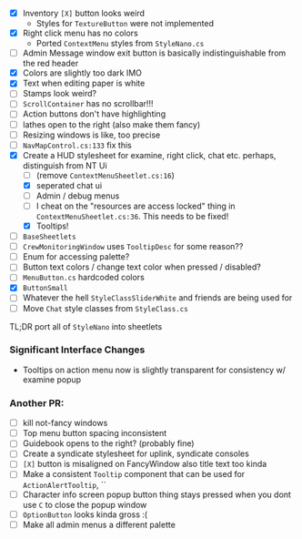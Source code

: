 - [x] Inventory `[X]` button looks weird
    - Styles for `TextureButton` were not implemented
- [x] Right click menu has no colors
    - Ported `ContextMenu` styles from `StyleNano.cs`
- [ ] Admin Message window exit button is basically indistinguishable from the red header
- [x] Colors are slightly too dark IMO
- [x] Text when editing paper is white
- [ ] Stamps look weird?
- [ ] `ScrollContainer` has no scrollbar!!!
- [ ] Action buttons don't have highlighting
- [ ] lathes open to the right (also make them fancy)
- [ ] Resizing windows is like, too precise
- [ ] `NavMapControl.cs:133` fix this
- [x] Create a HUD stylesheet for examine, right click, chat etc. perhaps, distinguish from NT Ui
    - [ ] (remove `ContextMenuSheetlet.cs:16`)
    - [x] seperated chat ui
    - [ ] Admin / debug menus
    - [ ] I cheat on the "resources are access locked" thing in `ContextMenuSheetlet.cs:36`. This needs to be fixed!
    - [x] Tooltips!
- [ ] `BaseSheetlets`
- [ ] `CrewMonitoringWindow` uses `TooltipDesc` for some reason??
- [ ] Enum for accessing palette?
- [ ] Button text colors / change text color when pressed / disabled?
- [ ] `MenuButton.cs` hardcoded colors
- [x] `ButtonSmall`
- [ ] Whatever the hell `StyleClassSliderWhite` and friends are being used for
- [ ] Move `Chat` style classes from `StyleClass.cs`

TL;DR port all of `StyleNano` into sheetlets

### Significant Interface Changes

- Tooltips on action menu now is slightly transparent for consistency w/ examine popup

### Another PR:

- [ ] kill not-fancy windows
- [ ] Top menu button spacing inconsistent
- [ ] Guidebook opens to the right? (probably fine)
- [ ] Create a syndicate stylesheet for uplink, syndicate consoles
- [ ] `[X]` button is misaligned on FancyWindow also title text too kinda
- [ ] Make a consistent `Tooltip` component that can be used for `ActionAlertTooltip`, ``
- [ ] Character info screen popup button thing stays pressed when you dont use `C` to close the popup window
- [ ] `OptionButton` looks kinda gross :(
- [ ] Make all admin menus a different palette
